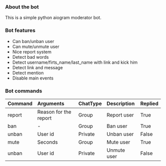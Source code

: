 ### About the bot

This is a simple python aiogram moderator bot.

### Bot features
- Can ban/unban user
- Can mute/unmute user
- Nice report system
- Detect bad words
- Detect username/firts_name/last_name with link and kick him
- Detect link and message
- Detect mention
- Disable main events

### Bot commands

| Command | Arguments               | ChatType | Description | Replied  |
| :------ | :---------------------- | :------- | :---------- | :------- |
| report  | Reason for the report   | Group    | Report user | True     |
| ban     | -                       | Group    | Ban user    | True     |
| unban   | User id                 | Private  | Unban user  | False    |
| mute    | Seconds                 | Group    | Mute user   | True     |
| unban   | User id                 | Private  | Unmute user | False  	|